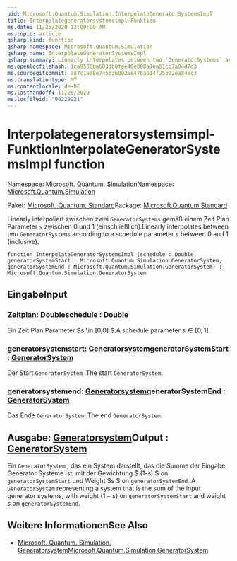 ```yaml
---
uid: Microsoft.Quantum.Simulation.InterpolateGeneratorSystemsImpl
title: Interpolategeneratorsystemsimpl-Funktion
ms.date: 11/25/2020 12:00:00 AM
ms.topic: article
qsharp.kind: function
qsharp.namespace: Microsoft.Quantum.Simulation
qsharp.name: InterpolateGeneratorSystemsImpl
qsharp.summary: Linearly interpolates between two `GeneratorSystems` according to a schedule parameter `s` between 0 and 1 (inclusive).
ms.openlocfilehash: 1ca9580ba603db8fee40e008a7ea51cb7a04d7d3
ms.sourcegitcommit: a87c1aa8e7453360025e47ba614f25b02ea84ec3
ms.translationtype: MT
ms.contentlocale: de-DE
ms.lasthandoff: 11/26/2020
ms.locfileid: "96229221"
---
```

# <a name="interpolategeneratorsystemsimpl-function"></a><span data-ttu-id="c2f57-102">Interpolategeneratorsystemsimpl-Funktion</span><span class="sxs-lookup"><span data-stu-id="c2f57-102">InterpolateGeneratorSystemsImpl function</span></span>

<span data-ttu-id="c2f57-103">Namespace: [Microsoft. Quantum. Simulation](xref:Microsoft.Quantum.Simulation)</span><span class="sxs-lookup"><span data-stu-id="c2f57-103">Namespace: [Microsoft.Quantum.Simulation](xref:Microsoft.Quantum.Simulation)</span></span>

<span data-ttu-id="c2f57-104">Paket: [Microsoft. Quantum. Standard](https://nuget.org/packages/Microsoft.Quantum.Standard)</span><span class="sxs-lookup"><span data-stu-id="c2f57-104">Package: [Microsoft.Quantum.Standard](https://nuget.org/packages/Microsoft.Quantum.Standard)</span></span>


<span data-ttu-id="c2f57-105">Linearly interpoliert zwischen zwei `GeneratorSystems` gemäß einem Zeit Plan Parameter `s` zwischen 0 und 1 (einschließlich).</span><span class="sxs-lookup"><span data-stu-id="c2f57-105">Linearly interpolates between two `GeneratorSystems` according to a schedule parameter `s` between 0 and 1 (inclusive).</span></span>

```qsharp
function InterpolateGeneratorSystemsImpl (schedule : Double, generatorSystemStart : Microsoft.Quantum.Simulation.GeneratorSystem, generatorSystemEnd : Microsoft.Quantum.Simulation.GeneratorSystem) : Microsoft.Quantum.Simulation.GeneratorSystem
```


## <a name="input"></a><span data-ttu-id="c2f57-106">Eingabe</span><span class="sxs-lookup"><span data-stu-id="c2f57-106">Input</span></span>

### <a name="schedule--double"></a><span data-ttu-id="c2f57-107">Zeitplan: [Double](xref:microsoft.quantum.lang-ref.double)</span><span class="sxs-lookup"><span data-stu-id="c2f57-107">schedule : [Double](xref:microsoft.quantum.lang-ref.double)</span></span>

<span data-ttu-id="c2f57-108">Ein Zeit Plan Parameter $s \in [0,0] $.</span><span class="sxs-lookup"><span data-stu-id="c2f57-108">A schedule parameter $s\in[0,1]$.</span></span>


### <a name="generatorsystemstart--generatorsystem"></a><span data-ttu-id="c2f57-109">generatorsystemstart: [Generatorsystem](xref:Microsoft.Quantum.Simulation.GeneratorSystem)</span><span class="sxs-lookup"><span data-stu-id="c2f57-109">generatorSystemStart : [GeneratorSystem](xref:Microsoft.Quantum.Simulation.GeneratorSystem)</span></span>

<span data-ttu-id="c2f57-110">Der Start `GeneratorSystem` .</span><span class="sxs-lookup"><span data-stu-id="c2f57-110">The start `GeneratorSystem`.</span></span>


### <a name="generatorsystemend--generatorsystem"></a><span data-ttu-id="c2f57-111">generatorsystemend: [Generatorsystem](xref:Microsoft.Quantum.Simulation.GeneratorSystem)</span><span class="sxs-lookup"><span data-stu-id="c2f57-111">generatorSystemEnd : [GeneratorSystem](xref:Microsoft.Quantum.Simulation.GeneratorSystem)</span></span>

<span data-ttu-id="c2f57-112">Das Ende `GeneratorSystem` .</span><span class="sxs-lookup"><span data-stu-id="c2f57-112">The end `GeneratorSystem`.</span></span>



## <a name="output--generatorsystem"></a><span data-ttu-id="c2f57-113">Ausgabe: [Generatorsystem](xref:Microsoft.Quantum.Simulation.GeneratorSystem)</span><span class="sxs-lookup"><span data-stu-id="c2f57-113">Output : [GeneratorSystem](xref:Microsoft.Quantum.Simulation.GeneratorSystem)</span></span>

<span data-ttu-id="c2f57-114">Ein `GeneratorSystem` , das ein System darstellt, das die Summe der Eingabe Generator Systeme ist, mit der Gewichtung $ (1-s) $ on `generatorSystemStart` und Weight $s $ on `generatorSystemEnd` .</span><span class="sxs-lookup"><span data-stu-id="c2f57-114">A `GeneratorSystem` representing a system that is the sum of the input generator systems, with weight $(1-s)$ on `generatorSystemStart` and weight $s$ on `generatorSystemEnd`.</span></span>

## <a name="see-also"></a><span data-ttu-id="c2f57-115">Weitere Informationen</span><span class="sxs-lookup"><span data-stu-id="c2f57-115">See Also</span></span>

- [<span data-ttu-id="c2f57-116">Microsoft. Quantum. Simulation. Generatorsystem</span><span class="sxs-lookup"><span data-stu-id="c2f57-116">Microsoft.Quantum.Simulation.GeneratorSystem</span></span>](xref:Microsoft.Quantum.Simulation.GeneratorSystem)